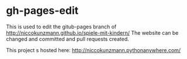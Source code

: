 gh-pages-edit
=============

This is used to edit the gitub-pages branch of http://niccokunzmann.github.io/spiele-mit-kindern/
The website can be changed and committed and pull requests created.

This project s hosted here: http://niccokunzmann.pythonanywhere.com/
